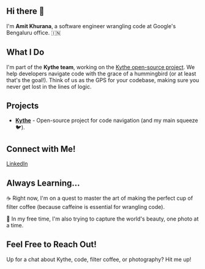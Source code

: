 ## Hi there 👋

<!--
**amitcodescpp/amitcodescpp** is a ✨ _special_ ✨ repository because its `README.md` (this file) appears on your GitHub profile.

Here are some ideas to get you started:

- 🔭 I’m currently working on ...
- 🌱 I’m currently learning ...
- 👯 I’m looking to collaborate on ...
- 🤔 I’m looking for help with ...
- 💬 Ask me about ...
- 📫 How to reach me: ...
- 😄 Pronouns: ...
- ⚡ Fun fact: ...
-->

I'm **Amit Khurana**, a software engineer wrangling code at Google's Bengaluru office. 🇮🇳

## What I Do

I'm part of the **Kythe team**, working on the [Kythe open-source project](https://github.com/kythe/kythe). We help developers navigate code with the grace of a hummingbird (or at least that's the goal!). Think of us as the GPS for your codebase, making sure you never get lost in the lines of logic.


## Projects

- [**Kythe**](https://github.com/kythe/kythe) - Open-source project for code navigation (and my main squeeze 🐦).

## Connect with Me!

[LinkedIn](https://www.linkedin.com/in/amitkhurana86)

## Always Learning...

☕  Right now, I'm on a quest to master the art of making the perfect cup of filter coffee (because caffeine is essential for wrangling code). 

📸  In my free time, I'm also trying to capture the world's beauty, one photo at a time.

## Feel Free to Reach Out!

Up for a chat about Kythe, code, filter coffee, or photography? Hit me up!
